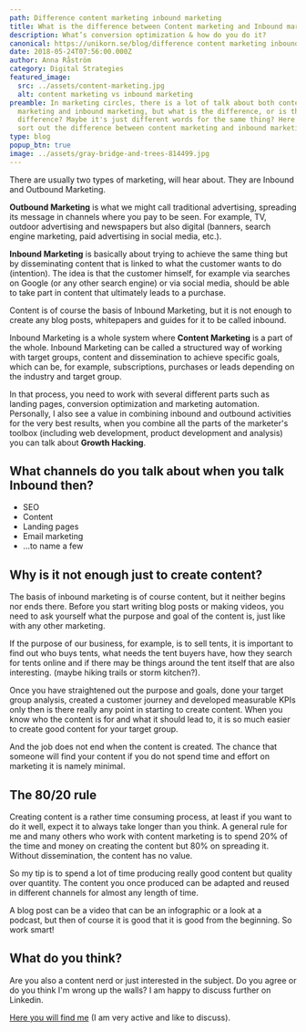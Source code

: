 ```yaml
---
path: Difference content marketing inbound marketing
title: What is the difference between Content marketing and Inbound marketing?
description: What’s conversion optimization & how do you do it?
canonical: https://unikorn.se/blog/difference content marketing inbound marketing
date: 2018-05-24T07:56:00.000Z
author: Anna Råström
category: Digital Strategies
featured_image:
  src: ../assets/content-marketing.jpg
  alt: content marketing vs inbound marketing
preamble: In marketing circles, there is a lot of talk about both content
  marketing and inbound marketing, but what is the difference, or is there a
  difference? Maybe it's just different words for the same thing? Here I try to
  sort out the difference between content marketing and inbound marketing.
type: blog
popup_btn: true
image: ../assets/gray-bridge-and-trees-814499.jpg
---
```

There are usually two types of marketing, will hear about. They are Inbound and Outbound Marketing.

**Outbound Marketing** is what we might call traditional advertising, spreading its message in channels where you pay to be seen. For example, TV, outdoor advertising and newspapers but also digital (banners, search engine marketing, paid advertising in social media, etc.).

**Inbound Marketing** is basically about trying to achieve the same thing but by disseminating content that is linked to what the customer wants to do (intention). The idea is that the customer himself, for example via searches on Google (or any other search engine) or via social media, should be able to take part in content that ultimately leads to a purchase.

Content is of course the basis of Inbound Marketing, but it is not enough to create any blog posts, whitepapers and guides for it to be called inbound.

Inbound Marketing is a whole system where **Content Marketing** is a part of the whole. Inbound Marketing can be called a structured way of working with target groups, content and dissemination to achieve specific goals, which can be, for example, subscriptions, purchases or leads depending on the industry and target group.

In that process, you need to work with several different parts such as landing pages, conversion optimization and marketing automation. Personally, I also see a value in combining inbound and outbound activities for the very best results, when you combine all the parts of the marketer's toolbox (including web development, product development and analysis) you can talk about **Growth Hacking**.

## What channels do you talk about when you talk Inbound then? 

* SEO
* Content
* Landing pages
* Email marketing
* …to name a few

## Why is it not enough just to create content?

The basis of inbound marketing is of course content, but it neither begins nor ends there. Before you start writing blog posts or making videos, you need to ask yourself what the purpose and goal of the content is, just like with any other marketing.

If the purpose of our business, for example, is to sell tents, it is important to find out who buys tents, what needs the tent buyers have, how they search for tents online and if there may be things around the tent itself that are also interesting. (maybe hiking trails or storm kitchen?).

Once you have straightened out the purpose and goals, done your target group analysis, created a customer journey and developed measurable KPIs only then is there really any point in starting to create content. When you know who the content is for and what it should lead to, it is so much easier to create good content for your target group.

And the job does not end when the content is created. The chance that someone will find your content if you do not spend time and effort on marketing it is namely minimal.

## The 80/20 rule 

Creating content is a rather time consuming process, at least if you want to do it well, expect it to always take longer than you think. A general rule for me and many others who work with content marketing is to spend 20% of the time and money on creating the content but 80% on spreading it. Without dissemination, the content has no value.

So my tip is to spend a lot of time producing really good content but quality over quantity. The content you once produced can be adapted and reused in different channels for almost any length of time.

A blog post can be a video that can be an infographic or a look at a podcast, but then of course it is good that it is good from the beginning. So work smart!

## What do you think? 

Are you also a content nerd or just interested in the subject. Do you agree or do you think I'm wrong up the walls? I am happy to discuss further on Linkedin.

[Here you will find me](https://www.linkedin.com/in/annarastrom/) (I am very active and like to discuss).

![]()